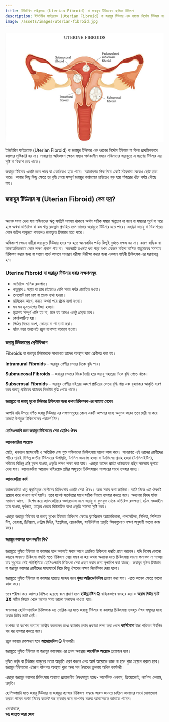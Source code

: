 ```yaml
---
title: ইউটেরিন ফাইব্রয়েড (Uterian Fibroid) বা জরায়ুর টিউমারের হোমিও চিকিৎসা
description: ইউটেরিন ফাইব্রয়েড (Uterian Fibroid) বা জরায়ুর টিউমার এক ধরণের নির্দোষ টিউমার যা কিনা প্রাথমিকভাবে ক্যান্সার সৃষ্টিকারি হয় না। সাধারণত অধিকাংশ ক্ষেত্রে সন্তান গর্ভকালীন সময়ে মহিলাদের জরায়ুতে এ ধরণের টিউমার এর সৃষ্টি বা বিকাশ হয়ে থাকে।
image: /assets/images/uterian-fibroid.jpg
---
```

![জরায়ুর টিউমারের হোমিও চিকিৎসা](/assets/images/uterian-fibroid.jpg)

<p>ইউটেরিন ফাইব্রয়েড (Uterian Fibroid) বা জরায়ুর টিউমার এক ধরণের নির্দোষ টিউমার যা কিনা প্রাথমিকভাবে ক্যান্সার সৃষ্টিকারি হয় না। সাধারণত অধিকাংশ ক্ষেত্রে সন্তান গর্ভকালীন সময়ে মহিলাদের জরায়ুতে এ ধরণের টিউমার এর সৃষ্টি বা বিকাশ হয়ে থাকে।</p>

<p>জরায়ুর টিউমার একটি হতে পারে বা একাধিকও হতে পারে। আকারগত দিক দিয়ে একটি মটরদানা থেকেও ছোট হতে পারে। আবার কিছু কিছু ক্ষেত্রে তা বৃদ্ধি পেয়ে সম্পূর্ণ জরায়ুর কাঠামোর চাইতেও বড় হয়ে পাঁজরের খাঁচা পর্যন্ত পৌছে যায়।</p>

## জরায়ুর টিউমার বা (Uterian Fibroid) কেন হয়?
<br>
<p>অনেক সময় দেখা যায় মহিলাদের ঋতু সংশ্লিষ্ট সমস্যা থাকলে অর্থাৎ সঠিক সময়ে ঋতুস্রাব না হলে বা সময়ের পূর্বে বা পরে হলে অথবা অতিরিক্ত বা কম ঋতু রক্তস্রাব প্রবাহিত হলে তাদের জরায়ুতে টিউমার হতে পারে। এছাড়া জরায়ু বা ডিম্বাশয়ের কোন জটিল অসুস্থতা থাকলেও জরায়ুতে টিউমার হতে পারে।</p>

<p>অধিকাংশ ক্ষেত্রে নারীরা জরায়ুতে টিউমার হবার পর হতে অনেকদিন পর্যন্ত কিছুই বুঝতে সক্ষম হন না। কারণ বাহ্যিক বা আভ্যন্তরিকভাবে কোন লক্ষণ প্রকাশ পায় না। সমস্যাটি তখনই ধরা পড়ে যখন একজন মহিলা মাসিক ঋতুস্রাবের সমস্যার চিকিৎসা করার জন্য বা সন্তান গর্ভে আসলে সাধারণ পরীক্ষা নিরীক্ষা করার জন্য একজন গাইনী চিকিৎসক এর সরণাপন্ন হন।</p>

<h3>Uterine Fibroid বা জরায়ুর টিউমার হবার লক্ষণসমূহ</h3>

<ul>
    <li>অতিরিক্ত মাসিক রক্তপাত।</li>
    <li>ঋতুস্রাব ১ সপ্তাহ বা তার চাইতেও বেশি সময় পর্যন্ত প্রবাহিত হওয়া।</li>
    <li>তলপেটে চাপ চাপ বা প্রচন্ড ব্যথা হওয়া।</li>
    <li>মাসিকের আগে, সময়ে অথবা পরে প্রচন্ড ব্যথা হওয়া।</li>
    <li>ঘন ঘন মূত্রত্যাগের ইচ্ছা হওয়া।</li>
    <li>মূত্রাশয় সম্পূর্ণ খালি হয় না, মনে হয় আরও একটু প্রস্রাব হবে।</li>
    <li>কোষ্ঠকাঠিন্য হয়।</li>
    <li>পিঠের নিচের অংশ, কোমড় বা পা ব্যথা করা।</li>
    <li>হঠাৎ করে তলপেটে প্রচুর ব্যথাসহ রক্তস্রাব হওয়া।</li>
</ul>

<h3>জরায়ু টিউমারের শ্রেণীবিভাগ</h3>

<p>Fibroids বা জরায়ুর টিউমারকে সাধারণত তাদের অবস্থান দ্বারা শ্রেণীবদ্ধ করা হয়।</p>

<p><strong>Intramural Fibroids</strong> &#8211; জরায়ুর পেশীর ভেতর দিকে বৃদ্ধি পায়।</p>

<p><strong>Submucosal Fibroids</strong> &#8211; জরায়ুর ভেতরে দিকে তৈরি হয়ে জরায়ু গহ্বরের দিকে বৃদ্ধি পেতে থাকে।</p>

<p><strong>Subserosal Fibroids</strong> &#8211; জরায়ুর পেশীর বাইরের অংশে প্রাচীরের ভেতর বৃদ্ধি পায় এবং বৃহদাকার আকৃতি ধারণ করে জরায়ু প্রাচীরের বাইরের দিকটায় বৃদ্ধি পেতে থাকে।</p>

<h4>জরায়ুতে বা জরায়ু মুখের টিউমার চিকিৎসার জন্য কখন চিকিৎসক এর সাহায্য নেবেন</h4>

<p>আপনি যদি উপরে বর্ণিত জরায়ু টিউমার এর লক্ষণসমূহের কোন একটি আপনার মধ্যে অনুভব করেন তবে দেরী না করে আজই উপযুক্ত চিকিৎসকের পরামর্শ নিন।</p>

<h4>হোমিওপ্যাথি মতে জরায়ুর টিউমারের সেরা হোমিও ঔষধ</h4>

<p><strong>ক্যালক্যারিয়া আয়োড</strong></p>

<p>মোটা, থলথলে মাংসপেশী ও অতিরিক্ত মেদ যুক্ত মহিলাদের চিকিৎসায় ভালো কাজ করে। সাধারণত এই ধরনের রোগীদের শরীরে প্রায়ই বিভিন্ন জাতীয় টিউমারের উপস্থিতি, টনসিল আক্রান্ত হওয়া বা টনসিলের প্রদাহ হওয়া (টনসিলাইটিস), শরীরের বিভিন্ন গ্রন্থি ফুলে যাওয়া, প্রভৃতি লক্ষণ লক্ষ্য করা যায়। এছাড়া তাদের প্রায়ই থাইরয়েড গ্রন্থির সমস্যায় ভুগতে দেখা যায়। ক‌্যালকেরিয়া আয়োড থাইরয়েড গ্রন্থির অসুস্থতা চিকিৎসায়ও সাফল্যের সাথে ব্যবহার হচ্ছে।</p>

<p><strong>ক্যালকেরিয়া কার্ব</strong></p>

<p>ক্যালকেরিয়া ধাতু প্রকৃতিযুক্ত রোগীদের চিকিৎসায় একটি সেরা ঔষধ। অন্য সবার কথা জানিনা। আমি নিজে এই ঔষধটি প্রয়োগ করে কখনো ব্যর্থ হয়নি। তবে যথেষ্ঠ সতর্কতার সাথে সঠিক নিয়মে ব্যবহার করতে হবে। অন্যথায় বিপদ ঘটার সম্ভাবনা আছে। বিশেষ করে ক্যালকেরিয়ার ওভারডোজ হলে জরায়ু বা ফুসফুস থেকে অতিরিক্ত রক্তক্ষরণ, হঠাৎ সংজ্ঞাহীন হয়ে যাওয়া, দুর্বলতা, হাড়ের ভেতর রিউমাটিক ব্যথা প্রভৃতি সমস্যা সৃষ্টি করে।</p>

<p>এছাড়া জরায়ুর টিউমার বা জরায়ু মুখের টিউমার চিকিৎসা ক্ষেত্রে ফ্র্যাক্সিনাস অ্যামেরিকানা, পালসেটিলা, সিপিয়া, লিলিয়াম টিগ, বোরাক্স, ট্রিলিয়াম, নেট্রাম মিউর, ইগ্নেসিয়া, ল্যাকেসিস, সাইলিসিয়া প্রভৃতি ঔষধগুলোও লক্ষণ অনুযায়ী ভালো কাজ করে।</p>

<h4>জরায়ুর ক্যান্সার হলে করণীয় কি?</h4>

<p>জরায়ুতে দূষিত টিউমার বা ক্যান্সার হলে অবশ্যই সবার আগে প্রচলিত চিকিৎসা পদ্ধতি গ্রহণ করবেন। যদি বিশেষ কোনো কারনে অন্যান্য চিকিৎসা পদ্ধতি মতে চিকিৎসা নেয়া সম্ভব না হয় অথবা অন্যান্য মতে চিকিৎসায় ভালো ফলাফল না পাওয়া যায় শুধুমাত্র সেই পরিস্থিতিতে হোমিওপ্যাথি চিকিৎসা সেবা গ্রহণ করার জন্য সুপারিশ করা যাচ্ছে। জরায়ুর দূষিত টিউমার বা জরায়ুর ক্যান্সার রোগীদের সাহায্যার্থে নিচে কিছু ঔষধের লক্ষণ নির্দেশিকা দেয়া হলো।</p>

<p>জরায়ুতে দূষিত টিউমার বা ক্যান্সার হয়েছে সন্দেহ হলে <strong>থুজা অক্সিডেন্টালিস</strong> প্রয়োগ করা যায়। এতে অনেক ক্ষেত্রে ভালো কাজ করে।</p>

<p>তবে পরীক্ষা করে ক্যান্সার নিশ্চিত হয়েছে বলে প্রমাণ হলে <strong>হাইড্র্যাষ্টিস Q</strong> বাহ্যিকভাবে ব্যবহার করা ও <strong>অরাম মিউর ন্যাট 3X</strong> সঠিক নিয়মে খেলে অনেক সময় ভালো ফলাফল পাওয়া যায়।</p>

<p>স্বনামধন্য হোমিওপ্যাথিক চিকিৎসক ডাঃ বোরিক এর মতে জরায়ু টিউমার বা ক্যান্সার চিকিৎসায় ব্যবহৃত ঔষধ সমূহের মধ্যে অরাম মিউর ন্যাট শ্রেষ্ঠ।</p>

<p>বংশগত বা বংশের অন্যান্য আত্নীয় স্বজনদের মধ্যে ক্যান্সার হবার প্রবণতা লক্ষ্য করা গেলে <strong>কার্সিনোমা</strong> উচ্চ শক্তিতে দীর্ঘদিন পর পর ব্যবহার করতে হবে।</p>

<p>প্রচুর কালচে রক্তক্ষরণ হলে <strong>হ্যামোমেলিস Q</strong> উপকারী।</p>

<p>জরায়ুতে দূষিত টিউমার বা জরায়ুর ক্যানসার এর প্রথম অবস্থায় <strong>আর্সেনিক আয়োড</strong> প্রয়োজন হবে।</p>

<p>দূষিত অর্বুদ বা টিউমার আঙ্গুরের মতো আকৃতি ধারণ করলে এবং আর্স আয়োডে কাজ না হলে থুজা প্রয়োগ করতে হবে। জরায়ুর টিউমারের এইরূপ গঠনগত অবস্থায় থুজা অন্য সব ঔষধের তুলনায় অধিক কার্যকরী।</p>

<p>এছাড়া জরায়ুর ক্যান্সার চিকিৎসায় অন্যান্য প্রয়োজনীয় ঔষধসমুহ হচ্ছে- আর্সেনিক এলবাম, ক্রিয়োজোট, ল্যাপিস এলবাম, প্রভৃতি।</p>

<p>হোমিওপ্যাথি মতে জরায়ু টিউমার বা জরায়ুর ক্যান্সার চিকিৎসা সম্বন্ধে আরও জানতে চাইলে আমাদের সাথে যোগাযোগ করতে পারেন অথবা নিচের কমেন্ট বক্স ব্যবহার করে আপনার মন্তব্য আমাদেরকে জানাতে পারেন।</p>

<p>ধন্যবাদান্তে,<br />
<strong>ডাঃ জান্নাত আরা জেবা</strong></p>
